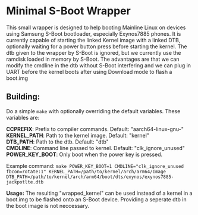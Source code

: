 # Minimal S-Boot Wrapper
This small wrapper is designed to help booting Mainline Linux on
devices using Samsung S-Boot bootloader, especially Exynos7885 phones.
It is currently capable of starting the linked Kernel image with a
linked DTB, optionally waiting for a power button press before starting
the kernel. The dtb given to the wrapper by S-Boot is ignored, but we
currently use the ramdisk loaded in memory by S-Boot.
The advantages are that we can modify the cmdline in the dtb without
S-Boot interfering and we can plug in UART before the kernel boots after
using Download mode to flash a boot.img

## Building:
Do a simple `make` with optionally overriding the default variables.
These variables are:

**CCPREFIX**: Prefix to compiler commands. Default: "aarch64-linux-gnu-"  
**KERNEL_PATH**: Path to the kernel image. Default: "kernel"  
**DTB_PATH**: Path to the dtb. Default: "dtb"  
**CMDLINE**: Command line passed to kernel. Default: "clk_ignore_unused"  
**POWER_KEY_BOOT**: Only boot when the power key is pressed.


Example command:
`make POWER_KEY_BOOT=1 CMDLINE="clk_ignore_unused fbcon=rotate:1" KERNEL_PATH=/path/to/kernel/arch/arm64/Image DTB_PATH=/path/to/kernel/arch/arm64/boot/dts/exynos/exynos7885-jackpotlte.dtb`

**Usage:**
The resulting "wrapped_kernel" can be used instead of a kernel in a
boot.img to be flashed onto an S-Boot device. Providing a seperate
dtb in the boot image is not neccessary.
